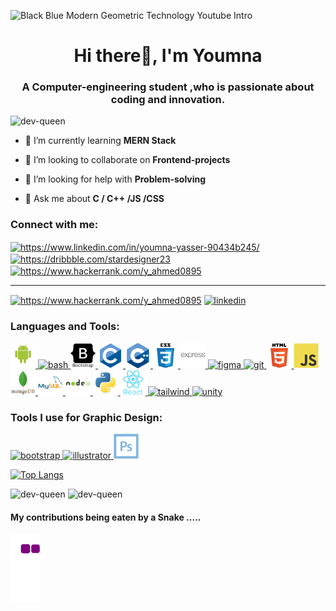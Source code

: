 ![Black   Blue Modern Geometric Technology Youtube Intro](https://user-images.githubusercontent.com/113784291/216832568-012b6162-7386-4baa-8ab9-3cbe30961d14.gif)

<h1 align="center">Hi there🙂, I'm Youmna</h1>
<h3 align="center">A Computer-engineering student ,who is passionate about coding and innovation.</h3>

<p align="left"> <img src="https://komarev.com/ghpvc/?username=dev-queen&label=Profile%20views&color=0e75b6&style=flat" alt="dev-queen" /> </p>

- 🔭 I’m currently learning **MERN Stack**

- 🙂 I’m looking to collaborate on **Frontend-projects**

- 🤝 I’m looking for help with **Problem-solving**

- 💬 Ask me about **C / C++ /JS /CSS**

<h3 align="left">Connect with me:</h3>
<p align="left">
<a href="https://www.linkedin.com/in/youmna-yasser-90434b245/" target="blank"><img align="center" src="https://raw.githubusercontent.com/rahuldkjain/github-profile-readme-generator/master/src/images/icons/Social/linked-in-alt.svg" alt="https://www.linkedin.com/in/youmna-yasser-90434b245/" height="30" width="40" /></a>
<a href="https://dribbble.com/stardesigner23" target="blank"><img align="center" src="https://raw.githubusercontent.com/rahuldkjain/github-profile-readme-generator/master/src/images/icons/Social/dribbble.svg" alt="https://dribbble.com/stardesigner23" height="30" width="40" /></a>
<a href="https://www.hackerrank.com/y_ahmed0895" target="blank"><img align="center" src="https://raw.githubusercontent.com/rahuldkjain/github-profile-readme-generator/master/src/images/icons/Social/hackerrank.svg" alt="https://www.hackerrank.com/y_ahmed0895" height="30" width="40" /></a>
</p>

<hr>

<a href="mailto: megaengineer2023@gmail.com" target="blank"><img align="center" src="https://img.shields.io/badge/Gmail-D14836?style=for-the-badge&logo=gmail&logoColor=white" alt="https://www.hackerrank.com/y_ahmed0895"  /></a> <a href="https://www.linkedin.com/in/youmna-yasser-90434b245/" target="blank"><img align="center" src="https://img.shields.io/badge/LinkedIn-0077B5?style=for-the-badge&logo=linkedin&logoColor=white" alt="linkedin"  /></a>


   

<h3 align="left">Languages and Tools:</h3>
<p align="left"> <a href="https://developer.android.com" target="_blank" rel="noreferrer"> <img src="https://raw.githubusercontent.com/devicons/devicon/master/icons/android/android-original-wordmark.svg" alt="android" width="40" height="40"/> </a> <a href="https://www.gnu.org/software/bash/" target="_blank" rel="noreferrer"> <img src="https://www.vectorlogo.zone/logos/gnu_bash/gnu_bash-icon.svg" alt="bash" width="40" height="40"/> </a> <a href="https://getbootstrap.com" target="_blank" rel="noreferrer"> <img src="https://raw.githubusercontent.com/devicons/devicon/master/icons/bootstrap/bootstrap-plain-wordmark.svg" alt="bootstrap" width="40" height="40"/> </a> <a href="https://www.cprogramming.com/" target="_blank" rel="noreferrer"> <img src="https://raw.githubusercontent.com/devicons/devicon/master/icons/c/c-original.svg" alt="c" width="40" height="40"/> </a> <a href="https://www.w3schools.com/cpp/" target="_blank" rel="noreferrer"> <img src="https://raw.githubusercontent.com/devicons/devicon/master/icons/cplusplus/cplusplus-original.svg" alt="cplusplus" width="40" height="40"/> </a> <a href="https://www.w3schools.com/css/" target="_blank" rel="noreferrer"> <img src="https://raw.githubusercontent.com/devicons/devicon/master/icons/css3/css3-original-wordmark.svg" alt="css3" width="40" height="40"/> </a> <a href="https://expressjs.com" target="_blank" rel="noreferrer"> <img src="https://raw.githubusercontent.com/devicons/devicon/master/icons/express/express-original-wordmark.svg" alt="express" width="40" height="40"/> </a> <a href="https://www.figma.com/" target="_blank" rel="noreferrer"> <img src="https://www.vectorlogo.zone/logos/figma/figma-icon.svg" alt="figma" width="40" height="40"/> </a> <a href="https://git-scm.com/" target="_blank" rel="noreferrer"> <img src="https://www.vectorlogo.zone/logos/git-scm/git-scm-icon.svg" alt="git" width="40" height="40"/> </a> <a href="https://www.w3.org/html/" target="_blank" rel="noreferrer"> <img src="https://raw.githubusercontent.com/devicons/devicon/master/icons/html5/html5-original-wordmark.svg" alt="html5" width="40" height="40"/> </a>  <a href="https://developer.mozilla.org/en-US/docs/Web/JavaScript" target="_blank" rel="noreferrer"> <img src="https://raw.githubusercontent.com/devicons/devicon/master/icons/javascript/javascript-original.svg" alt="javascript" width="40" height="40"/> </a> <a href="https://www.mongodb.com/" target="_blank" rel="noreferrer"> <img src="https://raw.githubusercontent.com/devicons/devicon/master/icons/mongodb/mongodb-original-wordmark.svg" alt="mongodb" width="40" height="40"/> </a> <a href="https://www.mysql.com/" target="_blank" rel="noreferrer"> <img src="https://raw.githubusercontent.com/devicons/devicon/master/icons/mysql/mysql-original-wordmark.svg" alt="mysql" width="40" height="40"/> </a> <a href="https://nodejs.org" target="_blank" rel="noreferrer"> <img src="https://raw.githubusercontent.com/devicons/devicon/master/icons/nodejs/nodejs-original-wordmark.svg" alt="nodejs" width="40" height="40"/> </a>  <a href="https://www.python.org" target="_blank" rel="noreferrer"> <img src="https://raw.githubusercontent.com/devicons/devicon/master/icons/python/python-original.svg" alt="python" width="40" height="40"/> </a> <a href="https://reactjs.org/" target="_blank" rel="noreferrer"> <img src="https://raw.githubusercontent.com/devicons/devicon/master/icons/react/react-original-wordmark.svg" alt="react" width="40" height="40"/> </a> <a href="https://tailwindcss.com/" target="_blank" rel="noreferrer"> <img src="https://www.vectorlogo.zone/logos/tailwindcss/tailwindcss-icon.svg" alt="tailwind" width="40" height="40"/> </a> <a href="https://unity.com/" target="_blank" rel="noreferrer"> <img src="https://www.vectorlogo.zone/logos/unity3d/unity3d-icon.svg" alt="unity" width="40" height="40"/> </a> </p>

<h3 align="left">Tools I use for Graphic Design:</h3>

           
 <a href="https://getbootstrap.com" target="_blank" rel="noreferrer">  <img src="https://cdn.jsdelivr.net/gh/devicons/devicon/icons/canva/canva-original.svg"  alt="bootstrap" width="40" height="40"/> </a><a href="https://www.adobe.com/in/products/illustrator.html" target="_blank" rel="noreferrer"> <img src="https://www.vectorlogo.zone/logos/adobe_illustrator/adobe_illustrator-icon.svg" alt="illustrator" width="40" height="40"/> </a> <a href="https://www.photoshop.com/en" target="_blank" rel="noreferrer"> <img src="https://raw.githubusercontent.com/devicons/devicon/master/icons/photoshop/photoshop-line.svg" alt="photoshop" width="40" height="40"/> </a>    

[![Top Langs](https://github-readme-stats.vercel.app/api/top-langs/?username=Dev-queen&layout=compact&show_icons=true&theme=radical)](https://github.com/Dev-queen/github-readme-stats)
&nbsp;&nbsp;&nbsp;&nbsp;&nbsp;&nbsp;&nbsp;&nbsp;&nbsp;&nbsp;

<!-- ![Youmna's GitHub stats](https://github-readme-stats.vercel.app/api?username=Dev-queen&show_icons=true&theme=radical)
 -->
<div>
<img height="180em" src="https://github-readme-stats.vercel.app/api?username=Dev-queen&show_icons=true&theme=radical" alt="dev-queen" />
<img height="180em" src="https://github-readme-streak-stats.herokuapp.com/?user=dev-queen&show_icons=true&theme=radical" alt="dev-queen" />
                                                                                                                                   
</div>
<h4>My contributions being eaten by a Snake .....</h4>


![snake gif](https://github.com/Dev-queen/Dev-queen/blob/output/github-contribution-grid-snake.gif)
